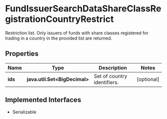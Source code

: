 

# FundIssuerSearchDataShareClassRegistrationCountryRestrict

Restriction list. Only issuers of funds with share classes registered for trading in a country in the provided list are returned. 

## Properties

Name | Type | Description | Notes
------------ | ------------- | ------------- | -------------
**ids** | **java.util.Set&lt;BigDecimal&gt;** | Set of country identifiers. |  [optional]


## Implemented Interfaces

* Serializable


